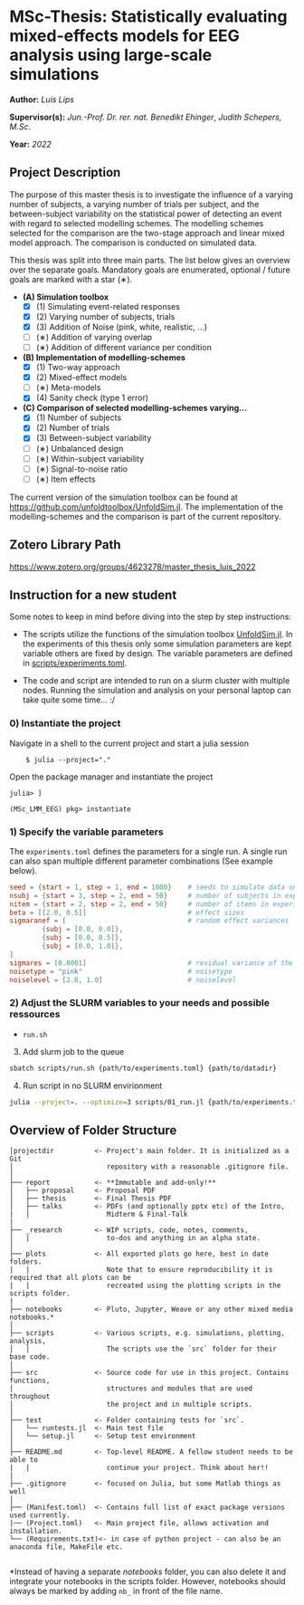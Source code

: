 # **MSc-Thesis:** Statistically evaluating mixed-effects models for EEG analysis using large-scale simulations
**Author:** *Luis Lips*

**Supervisor(s):** *Jun.-Prof. Dr. rer. nat. Benedikt Ehinger*, *Judith Schepers, M.Sc.*

**Year:** *2022*

## Project Description
The purpose of this master thesis is to investigate the influence of a varying number of subjects, a varying number of trials per subject, and the between-subject variability on the statistical power of detecting an event with regard to selected modelling schemes. The modelling schemes selected for the comparison are the two-stage approach and linear mixed model approach. The comparison is conducted on simulated data.

This thesis was split into three main parts. The list below gives an overview over the separate goals. Mandatory goals are enumerated, optional / future goals are marked with a star (∗).

- **(A) Simulation toolbox**
	- [x] \(1) Simulating event-related responses
	- [x] \(2) Varying number of subjects, trials
	- [x] \(3) Addition of Noise (pink, white, realistic, ...)
	- [ ] \(∗) Addition of varying overlap
	- [ ] \(∗) Addition of different variance per condition
- **(B) Implementation of modelling-schemes**
	- [x] \(1) Two-way approach
	- [x] \(2) Mixed-effect models
	- [ ] \(∗) Meta-models
	- [x] \(4) Sanity check (type 1 error)
- **(C) Comparison of selected modelling-schemes varying...**
	- [x] \(1) Number of subjects
	- [x] \(2) Number of trials
	- [x] \(3) Between-subject variability
	- [ ] \(∗) Unbalanced design
	- [ ] \(∗) Within-subject variability
	- [ ] \(∗) Signal-to-noise ratio
	- [ ] \(∗) Item effects

The current version of the simulation toolbox can be found at https://github.com/unfoldtoolbox/UnfoldSim.jl.
The implementation of the modelling-schemes and the comparison is part of the current repository.

## Zotero Library Path
https://www.zotero.org/groups/4623278/master_thesis_luis_2022

## Instruction for a new student
Some notes to keep in mind before diving into the step by step instructions:
- The scripts utilize the functions of the simulation toolbox [UnfoldSim.jl](https://github.com/unfoldtoolbox/UnfoldSim.jl). In the experiments of this thesis only some simulation parameters are kept variable others are fixed by design. The variable parameters are defined in [scripts/experiments.toml](scripts/experiments.toml). 

- The code and script are intended to run on a slurm cluster with multiple nodes. Running the simulation and analysis on your personal laptop can take quite some time... :/

### 0) Instantiate the project
Navigate in a shell to the current project and start a julia session
```console
    $ julia --project="."
```

Open the package manager and instantiate the project
```console
julia> ]
```
```console
(MSc_LMM_EEG) pkg> instantiate
```

### 1) Specify the variable parameters
The `experiments.toml` defines the parameters for a single run. A single run can also span multiple different parameter combinations (See example below).

```TOML
seed = {start = 1, step = 1, end = 1000} 	# seeds to simulate data on
nsubj = {start = 3, step = 2, end = 50}  	# number of subjects in experiment design
nitem = {start = 2, step = 2, end = 50}		# number of items in experiment design
beta = [[2.0, 0.5]]							# effect sizes
sigmaranef = [								# random effect variances 
        {subj = [0.0, 0.0]}, 
		{subj = [0.0, 0.5]}, 
		{subj = [0.0, 1.0]},
]
sigmares = [0.0001]							# residual variance of the mixed model
noisetype = "pink"							# noisetype
noiselevel = [2.0, 1.0]						# noiselevel
```

### 2) Adjust the SLURM variables to your needs and possible ressources
- `run.sh`

3) Add slurm job to the queue
```bash
sbatch scripts/run.sh {path/to/experiments.toml} {path/to/datadir}
```

4) Run script in no SLURM envirionment
```bash
julia --project=. --optimize=3 scripts/01_run.jl {path/to/experiments.toml} {path/to/datadir}
```

## Overview of Folder Structure 

```
│projectdir          <- Project's main folder. It is initialized as a Git
│                       repository with a reasonable .gitignore file.
│
├── report           <- **Immutable and add-only!**
│   ├── proposal     <- Proposal PDF
│   ├── thesis       <- Final Thesis PDF
│   ├── talks        <- PDFs (and optionally pptx etc) of the Intro,
|   |                   Midterm & Final-Talk
|
├── _research        <- WIP scripts, code, notes, comments,
│   |                   to-dos and anything in an alpha state.
│
├── plots            <- All exported plots go here, best in date folders.
|   |                   Note that to ensure reproducibility it is required that all plots can be
|   |                   recreated using the plotting scripts in the scripts folder.
|
├── notebooks        <- Pluto, Jupyter, Weave or any other mixed media notebooks.*
│
├── scripts          <- Various scripts, e.g. simulations, plotting, analysis,
│   │                   The scripts use the `src` folder for their base code.
│
├── src              <- Source code for use in this project. Contains functions,
│                       structures and modules that are used throughout
│                       the project and in multiple scripts.
│
├── test             <- Folder containing tests for `src`.
│   └── runtests.jl  <- Main test file
│   └── setup.jl     <- Setup test environment
│
├── README.md        <- Top-level README. A fellow student needs to be able to
|   |                   continue your project. Think about her!!
|
├── .gitignore       <- focused on Julia, but some Matlab things as well
│
├── (Manifest.toml)  <- Contains full list of exact package versions used currently.
|── (Project.toml)   <- Main project file, allows activation and installation.
└── (Requirements.txt)<- in case of python project - can also be an anaconda file, MakeFile etc.
                        
```

\*Instead of having a separate *notebooks* folder, you can also delete it and integrate your notebooks in the scripts folder. However, notebooks should always be marked by adding `nb_` in front of the file name.
